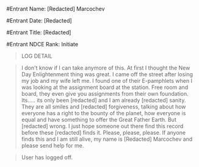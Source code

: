 #Entrant Name: [Redacted] Marcochev

#Entrant Date: [Redacted]

#Entrant Title: [Redacted]

#Entrant NDCE Rank: Initiate

>LOG DETAIL

>I don't know if I can take anymore of this. At first I
thought the New Day Enlightenment thing was great. I came 
off the street after losing my job and my wife left me.
I found one of their E-pamphlets when I was looking at 
the assignment board at the station. Free room and board,
they even give you assignments from their own foundation.
Its..... its only been [redacted] and I am already [redacted]
sanity. They are all smiles and [redacted] forgiveness, 
talking about how everyone has a right to the bounty of the
planet, how everyone is equal and have something to offer 
the Great Father Earth. But [redacted] wrong. I just hope
someone out there find this record before these [redacted]
finds it. Please, please, please. If anyone finds this and I
am still alive, my name is [Redacted] Marcochev and please 
send help for me.

>User has logged off.
